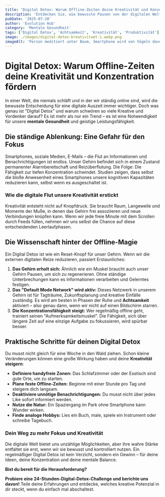 ```yaml
---
title: 'Digital Detox: Warum Offline-Zeiten deine Kreativität und Konzentration fördern.'
description: 'Entdecken Sie, wie bewusste Pausen von der digitalen Welt Ihre mentale Gesundheit stärken und Ihre Kreativität auf ein neues Level heben können.'
pubDate: '2025-07-20'
author: 'Evolution Hub'
category: 'Mentale Gesundheit'
tags: ['Digital Detox', 'Achtsamkeit', 'Kreativität', 'Produktivität']
image: ./images/digital-detox-kreativitaet-1.webp.png
imageAlt: 'Person meditiert unter Baum, Smartphone wird von Vögeln davongetragen'
---
```


# Digital Detox: Warum Offline-Zeiten deine Kreativität und Konzentration fördern

In einer Welt, die niemals schläft und in der wir ständig online sind, wird die bewusste Entscheidung für eine digitale Auszeit immer wichtiger. Doch was genau ist "Digital Detox" und warum schwören so viele Kreative und Vordenker darauf? Es ist mehr als nur ein Trend – es ist eine Notwendigkeit für unsere **mentale Gesundheit** und geistige Leistungsfähigkeit.

## Die ständige Ablenkung: Eine Gefahr für den Fokus

Smartphones, soziale Medien, E-Mails – die Flut an Informationen und Benachrichtigungen ist endlos. Unser Gehirn befindet sich in einem Zustand permanenter Alarmbereitschaft und Reizüberflutung. Die Folge: Die Fähigkeit zur tiefen Konzentration schwindet. Studien zeigen, dass selbst die bloße Anwesenheit eines Smartphones unsere kognitiven Kapazitäten reduzieren kann, selbst wenn es ausgeschaltet ist.

### Wie die digitale Flut unsere Kreativität erstickt

Kreativität entsteht nicht auf Knopfdruck. Sie braucht Raum, Langeweile und Momente der Muße, in denen das Gehirn frei assoziieren und neue Verbindungen knüpfen kann. Wenn wir jede freie Minute mit dem Scrollen durch Feeds füllen, nehmen wir uns selbst die Chance auf diese entscheidenden Leerlaufphasen.

## Die Wissenschaft hinter der Offline-Magie

Ein Digital Detox ist wie ein Reset-Knopf für unser Gehirn. Wenn wir die externen digitalen Reize reduzieren, passiert Erstaunliches:

1. **Das Gehirn erholt sich:** Ähnlich wie ein Muskel braucht auch unser Gehirn Pausen, um sich zu regenerieren. Ohne ständige Unterbrechungen kann es Informationen verarbeiten und Gelerntes festigen.
2. **Das "Default Mode Network" wird aktiv:** Dieses Netzwerk in unserem Gehirn ist für Tagträume, Zukunftsplanung und kreative Einfälle zuständig. Es wird am besten in Phasen der Ruhe und **Achtsamkeit** aktiviert – also genau dann, wenn wir nicht auf einen Bildschirm starren.
3. **Die Konzentrationsfähigkeit steigt:** Wer regelmäßig offline geht, trainiert seinen "Aufmerksamkeitsmuskel". Die Fähigkeit, sich über längere Zeit auf eine einzige Aufgabe zu fokussieren, wird spürbar besser.

## Praktische Schritte für deinen Digital Detox

Du musst nicht gleich für eine Woche in den Wald ziehen. Schon kleine Veränderungen können eine große Wirkung haben und deine **Kreativität steigern**:

- **Definiere handyfreie Zonen:** Das Schlafzimmer oder der Esstisch sind gute Orte, um zu starten.
- **Plane feste Offline-Zeiten:** Beginne mit einer Stunde pro Tag und steigere dich langsam.
- **Deaktiviere unnötige Benachrichtigungen:** Du musst nicht über jedes Like sofort informiert werden.
- **Nutze die Natur:** Ein Spaziergang im Park ohne Smartphone kann Wunder wirken.
- **Finde analoge Hobbys:** Lies ein Buch, male, spiele ein Instrument oder schreibe Tagebuch.

### Dein Weg zu mehr Fokus und Kreativität

Die digitale Welt bietet uns unzählige Möglichkeiten, aber ihre wahre Stärke entfaltet sie erst, wenn wir sie bewusst und kontrolliert nutzen. Ein regelmäßiger Digital Detox ist kein Verzicht, sondern ein Gewinn – für deine Ideen, deine Konzentration und deine mentale Balance.

**Bist du bereit für die Herausforderung?**

**Probiere eine 24-Stunden-Digital-Detox-Challenge und berichte uns davon!** Teile deine Erfahrungen und entdecke, welches kreative Potenzial in dir steckt, wenn du einfach mal abschaltest.
